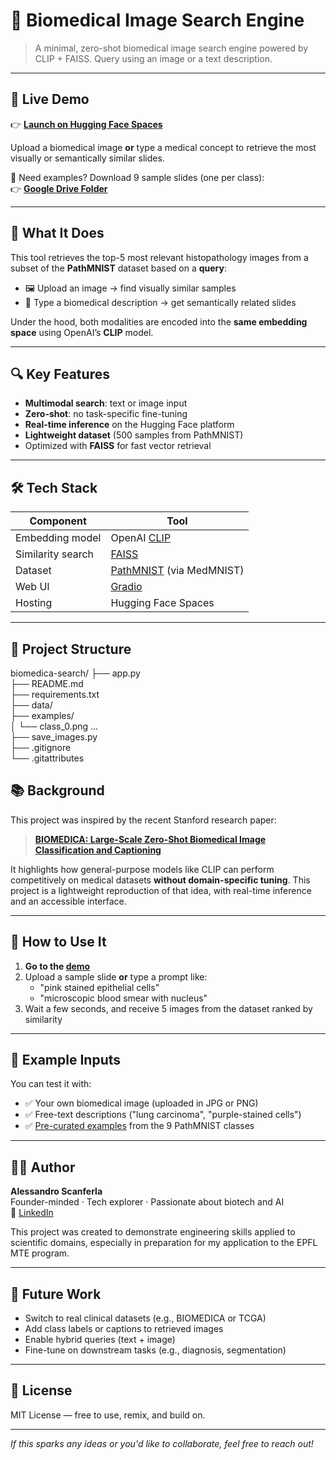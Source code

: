 # 🧬 Biomedical Image Search Engine

> A minimal, zero-shot biomedical image search engine powered by CLIP + FAISS. Query using an image or a text description.

---

## 🚀 Live Demo

👉 [**Launch on Hugging Face Spaces**](https://huggingface.co/spaces/Scnf/biomedica-search)

Upload a biomedical image **or** type a medical concept to retrieve the most visually or semantically similar slides.

📁 Need examples? Download 9 sample slides (one per class):  
👉 [**Google Drive Folder**](https://drive.google.com/drive/folders/1eCWP_UnL2etBhWhtAKVr1YHSNolkIIRI?usp=sharing)

---

## 🧠 What It Does

This tool retrieves the top-5 most relevant histopathology images from a subset of the **PathMNIST** dataset based on a **query**:

- 🖼 Upload an image → find visually similar samples
- 💬 Type a biomedical description → get semantically related slides

Under the hood, both modalities are encoded into the **same embedding space** using OpenAI’s **CLIP** model.

---

## 🔍 Key Features

- **Multimodal search**: text or image input
- **Zero-shot**: no task-specific fine-tuning
- **Real-time inference** on the Hugging Face platform
- **Lightweight dataset** (500 samples from PathMNIST)
- Optimized with **FAISS** for fast vector retrieval

---

## 🛠️ Tech Stack

| Component        | Tool                         |
|------------------|-------------------------------|
| Embedding model  | OpenAI [CLIP](https://openai.com/research/clip)         |
| Similarity search| [FAISS](https://github.com/facebookresearch/faiss)      |
| Dataset          | [PathMNIST](https://medmnist.com/) (via MedMNIST)       |
| Web UI           | [Gradio](https://www.gradio.app/)                       |
| Hosting          | Hugging Face Spaces           |

---

## 📁 Project Structure

biomedica-search/
├── app.py                  
├── README.md              
├── requirements.txt       
├── data/                  
├── examples/               
│   └── class_0.png ...     
├── save_images.py          
├── .gitignore              
└── .gitattributes          



## 📚 Background

This project was inspired by the recent Stanford research paper:

> **[BIOMEDICA: Large-Scale Zero-Shot Biomedical Image Classification and Captioning]([https://arxiv.org/abs/2311.17088](https://minwoosun.github.io/biomedica-website/))**

It highlights how general-purpose models like CLIP can perform competitively on medical datasets **without domain-specific tuning**. This project is a lightweight reproduction of that idea, with real-time inference and an accessible interface.

---

## 🧪 How to Use It

1. **Go to the [demo](https://huggingface.co/spaces/Scnf/biomedica-search)**
2. Upload a sample slide **or** type a prompt like:
   - "pink stained epithelial cells"
   - "microscopic blood smear with nucleus"
3. Wait a few seconds, and receive 5 images from the dataset ranked by similarity

---

## 📁 Example Inputs

You can test it with:

- ✅ Your own biomedical image (uploaded in JPG or PNG)
- ✅ Free-text descriptions ("lung carcinoma", "purple-stained cells")
- ✅ [Pre-curated examples](https://drive.google.com/drive/folders/1eCWP_UnL2etBhWhtAKVr1YHSNolkIIRI?usp=sharing) from the 9 PathMNIST classes

---

## 👨‍🔬 Author

**Alessandro Scanferla**  
Founder-minded · Tech explorer · Passionate about biotech and AI  
💼 [LinkedIn](https://www.linkedin.com/in/alessandroscanferla-/)

This project was created to demonstrate engineering skills applied to scientific domains, especially in preparation for my application to the EPFL MTE program.

---

## 🧩 Future Work

- Switch to real clinical datasets (e.g., BIOMEDICA or TCGA)
- Add class labels or captions to retrieved images
- Enable hybrid queries (text + image)
- Fine-tune on downstream tasks (e.g., diagnosis, segmentation)

---

## 📜 License

MIT License — free to use, remix, and build on.

---

_If this sparks any ideas or you'd like to collaborate, feel free to reach out!_
